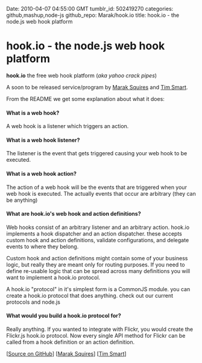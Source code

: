 Date: 2010-04-07 04:55:00 GMT
tumblr_id: 502419270
categories: github,mashup,node-js
github_repo: Marak/hook.io
title: hook.io - the node.js web hook platform

# hook.io - the node.js web hook platform

**hook.io** the free web hook platform (_aka yahoo crack pipes_)

A soon to be released service/program by [Marak Squires](http://github.com/Marak) and [Tim Smart](http://github.com/Tim-Smart).

From the README we get some explanation about what it does:

#### What is a web hook?

A web hook is a listener which triggers an action.

#### What is a web hook listener?

The listener is the event that gets triggered causing your web hook to be executed.

#### What is a web hook action?

The action of a web hook will be the events that are triggered when your web hook is executed.  The actually events that occur are arbitrary (they can be anything)

#### What are hook.io's web hook and action definitions?

Web hooks consist of an arbitrary listener and an arbitrary action. hook.io implements a hook dispatcher and an action dispatcher. these accepts custom hook and action definitions, validate configurations, and delegate events to where they belong.

Custom hook and action definitions might contain some of your business logic, but really they are meant only for routing purposes. If you need to define re-usable logic that can be spread across many definitions you will want to implement a hook.io protocol.

A hook.io "protocol" in it's simplest form is a CommonJS module. you can create a hook.io protocol that does anything. check out our current protocols and node.js

#### What would you build a hook.io protocol for?

Really anything. If you wanted to integrate with Flickr, you would create the Flickr.js hook.io protocol. Now every single API method for Flickr can be called from a hook definition or an action definition.

[[Source on GitHub](http://github.com/Marak/hook.io)]
[[Marak Squires](http://github.com/marak)]
[[Tim Smart](http://github.com/Tim-Smart)]
